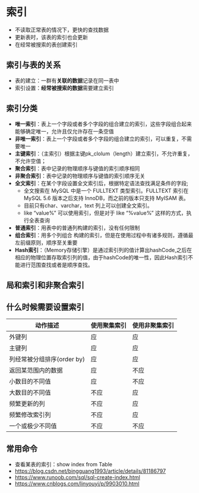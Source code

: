 # 索引

- 不读取正常表的情况下，更快的查找数据
- 更新表时，该表的索引也会更新
- 在经常被搜索的表创建索引

## 索引与表的关系

* 表的建立：一群有**关联的数据**记录在同一表中
* 索引设置：**经常被搜索的数据**需要建立索引

## 索引分类

* **唯一索引**：表上一个字段或者多个字段的组合建立的索引，这些字段组合起来能够确定唯一，允许且仅允许存在一条空值
* **非唯一索引**：表上一个字段或者多个字段的组合建立的索引，可以重复，不需要唯一
* **主键索引**：（主索引）根据主键pk_clolum（length）建立索引，不允许重复，不允许空值；
* **聚合索引**：表中记录的物理顺序与键值的索引顺序相同
* **非聚合索引**：表中记录的物理顺序与键值的索引顺序无关
* **全文索引**：在某个字段设置全文索引后，根据特定语法查找满足条件的字段;
  * 全文搜索在 MySQL 中是一个 FULLTEXT 类型索引。FULLTEXT 索引在 MySQL 5.6 版本之后支持 InnoDB，而之前的版本只支持 MyISAM 表。
  * 目前只有char、varchar，text 列上可以创建全文索引。
  *  like “value%” 可以使用索引，但是对于 like “%value%” 这样的方式，执行全表查询
* **普通索引**：用表中的普通列构建的索引，没有任何限制
* **组合索引**：用多个列组合 构建的索引，但是在使用过程中有诸多规则，遵循最左前缀原则，顺序至关重要
* **Hash索引**：（Memory存储引擎）是通过索引列的值计算出hashCode,之后在相应的物理位置存取索引列的值，由于hashCode的唯一性，因此Hash索引不能进行范围查找或者是顺序查找。

## 局和索引和非聚合索引



## 什么时候需要设置索引

| 动作描述                   | 使用聚集索引 | 使用非聚集索引 |
| -------------------------- | ------------ | -------------- |
| 外键列                     | 应           | 应             |
| 主键列                     | 应           | 应             |
| 列经常被分组排序(order by) | 应           | 应             |
| 返回某范围内的数据         | 应           | 不应           |
| 小数目的不同值             | 应           | 不应           |
| 大数目的不同值             | 不应         | 应             |
| 频繁更新的列               | 不应         | 应             |
| 频繁修改索引列             | 不应         | 应             |
| 一个或极少不同值           | 不应         | 不应           |

## 常用命令

- 查看某表的索引：show index from Table
- https://blog.csdn.net/bingguang1993/article/details/81186797
- https://www.runoob.com/sql/sql-create-index.html
- https://www.cnblogs.com/linyouyi/p/9903010.html
